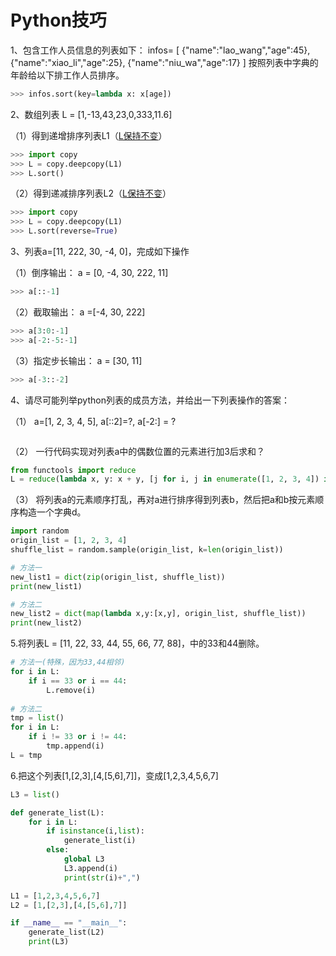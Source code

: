 # Python技巧

1、包含工作人员信息的列表如下：
infos= [
{"name":"lao_wang","age":45},
{"name":"xiao_li","age":25},
{"name":"niu_wa","age":17}
]
按照列表中字典的年龄给以下排工作人员排序。

```python
>>> infos.sort(key=lambda x: x[age])
```



2、数组列表 L = [1,-13,43,23,0,333,11.6] 

（1）得到递增排序列表L1（[L保持不变]()） 

```python
>>> import copy
>>> L = copy.deepcopy(L1)
>>> L.sort()
```

（2）得到递减排序列表L2（[L保持不变]()） 

```python
>>> import copy
>>> L = copy.deepcopy(L1)
>>> L.sort(reverse=True)
```



3、列表a=[11, 222, 30, -4, 0]，完成如下操作

（1）倒序输出： a = [0, -4, 30, 222, 11]

```python
>>> a[::-1]
```

（2）截取输出： a =[-4,  30,  222]

```python
>>> a[3:0:-1]
>>> a[-2:-5:-1]
```

（3）指定步长输出：  a = [30, 11]

```python
>>> a[-3::-2]
```



4、请尽可能列举python列表的成员方法，并给出一下列表操作的答案：

（1） a=[1, 2, 3, 4, 5], a[::2]=?, a[-2:] = ?

```python

```

（2） 一行代码实现对列表a中的偶数位置的元素进行加3后求和？

```python
from functools import reduce
L = reduce(lambda x, y: x + y, [j for i, j in enumerate([1, 2, 3, 4]) if i % 2 == 0])
```

（3） 将列表a的元素顺序打乱，再对a进行排序得到列表b，然后把a和b按元素顺序构造一个字典d。

 ```python
import random
origin_list = [1, 2, 3, 4]
shuffle_list = random.sample(origin_list, k=len(origin_list))

# 方法一
new_list1 = dict(zip(origin_list, shuffle_list))
print(new_list1)

# 方法二
new_list2 = dict(map(lambda x,y:[x,y], origin_list, shuffle_list))
print(new_list2)
 ```



5.将列表L = [11, 22, 33, 44, 55, 66, 77, 88]，中的33和44删除。

```python
# 方法一(特殊，因为33,44相邻)
for i in L:
    if i == 33 or i == 44:
        L.remove(i)
        
# 方法二
tmp = list()
for i in L:
    if i != 33 or i != 44:
        tmp.append(i)
L = tmp
```

6.把这个列表[1,[2,3],[4,[5,6],7]]，变成[1,2,3,4,5,6,7]

```python
L3 = list()

def generate_list(L):
    for i in L:
        if isinstance(i,list):
            generate_list(i)
        else:
            global L3
            L3.append(i)
            print(str(i)+",")

L1 = [1,2,3,4,5,6,7]
L2 = [1,[2,3],[4,[5,6],7]]

if __name__ == "__main__":
    generate_list(L2)
    print(L3)
```

